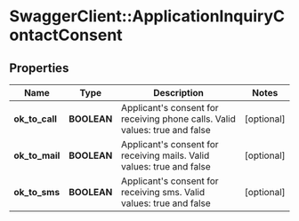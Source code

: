 # SwaggerClient::ApplicationInquiryContactConsent

## Properties
Name | Type | Description | Notes
------------ | ------------- | ------------- | -------------
**ok_to_call** | **BOOLEAN** | Applicant&#x27;s consent for receiving phone calls. Valid values: true and false | [optional] 
**ok_to_mail** | **BOOLEAN** | Applicant&#x27;s consent for receiving mails. Valid values: true and false | [optional] 
**ok_to_sms** | **BOOLEAN** | Applicant&#x27;s consent for receiving sms. Valid values: true and false | [optional] 

